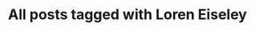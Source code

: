 ---
layout: tag
title: "All posts tagged with Loren Eiseley"
permalink: /weblog/tags/loren-eiseley/
taxonomy: Loren Eiseley
---